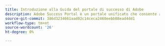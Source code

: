 ```yaml
---
title: Introduzione alla Guida del portale di successo di Adobe
description: Adobe Success Portal è un portale unificato che consente ai clienti di inviare casi, visualizzare l’avanzamento dei ticket e fare molto di più.
source-git-commit: 386d3234661aad02c14ceca2468eebb08ead4dd1
workflow-type: tm+mt
source-wordcount: '26'
ht-degree: 0%

---
```


